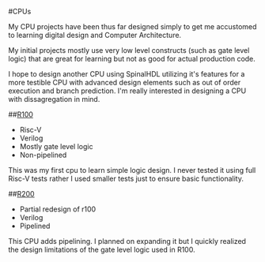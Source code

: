 #CPUs

My CPU projects have been thus far designed simply to get me accustomed to learning digital design and Computer Architecture. 

My initial projects mostly use very low level constructs (such as gate level logic) that are great for learning but not as good for actual production code.

I hope to design another CPU using SpinalHDL utilizing it's features for a more testible CPU with advanced design elements such as out of order execution and branch prediction. I'm really interested in designing a CPU with dissagregation in mind. 

##[R100](https://github.com/ryankosta/r100)
- Risc-V
- Verilog
- Mostly gate level logic
- Non-pipelined

This was my first cpu to learn simple logic design. I never tested it using full Risc-V tests rather I used smaller tests just to ensure basic functionality.

##[R200](https://github.com/ryankosta/r200)
- Partial redesign of r100 
- Verilog
- Pipelined 
 
This CPU adds pipelining. I planned on expanding it but I quickly realized the design limitations of the gate level logic used in R100. 

